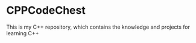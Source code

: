 # CPPCodeChest
This is my C++ repository, which contains the knowledge and projects for learning C++

